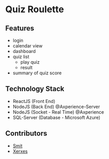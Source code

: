 # Quiz Roulette

## Features

- login
- calendar view
- dashboard
- quiz list
  - play quiz
  - result
- summary of quiz score

## Technology Stack

- ReactJS (Front End)
- NodeJS (Back End) @Axperience-Server
- NodeJS (Socket - Real Time) @Axperience
- SQL-Server (Database - Microsoft Azure)

## Contributors

- [Smit](https://github.com/shah-smit)
- [Xerxes](https://github.com/XXerxesG)
